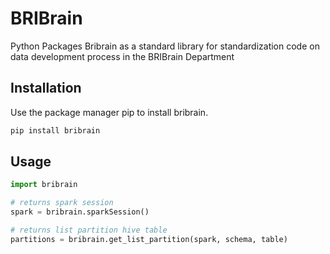 # BRIBrain

Python Packages Bribrain as a standard library for standardization code on data development process in the BRIBrain Department

## Installation

Use the package manager pip to install bribrain.

```bash
pip install bribrain
```

## Usage

```python
import bribrain

# returns spark session
spark = bribrain.sparkSession()

# returns list partition hive table
partitions = bribrain.get_list_partition(spark, schema, table)
```